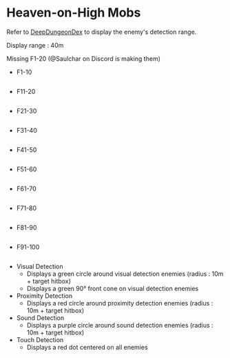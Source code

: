 # Heaven-on-High Mobs

Refer to [DeepDungeonDex](https://github.com/wolfcomp/DeepDungeonDex) to display the enemy's detection range.

Display range : 40m

Missing F1-20 (@Saulchar on Discord is making them)

* F1-10
```

```
* F11-20
```

```
* F21-30
```

```
* F31-40
```

```
* F41-50
```

```
* F51-60
```

```
* F61-70
```

```
* F71-80
```

```
* F81-90
```

```
* F91-100
```

```
* Visual Detection
   * Displays a green circle around visual detection enemies (radius : 10m + target hitbox)
   * Displays a green 90° front cone on visual detection enemies
* Proximity Detection
   * Displays a red circle around proximity detection enemies (radius : 10m + target hitbox)
* Sound Detection
   * Displays a purple circle around sound detection enemies (radius : 10m + target hitbox)
* Touch Detection
   * Displays a red dot centered on all enemies
